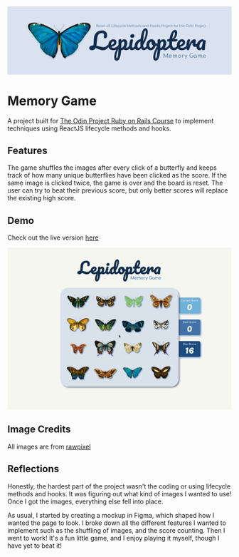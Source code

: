 ![banner](public/images/memory-game-banner.png)
# Memory Game
A project built for [The Odin Project Ruby on Rails Course](https://www.theodinproject.com/paths/full-stack-ruby-on-rails/courses/javascript/lessons/memory-card) to implement techniques using ReactJS lifecycle methods and hooks. 

## Features
The game shuffles the images after every click of a butterfly and keeps track of how many unique butterflies have been clicked as the score. If the same image is clicked twice, the game is over and the board is reset. The user can try to beat their previous score, but only better scores will replace the existing high score.

## Demo
Check out the live version [here](https://zxum.github.io/memory-game/)

![demo](public/images/memory-game-demo.gif)

## Image Credits 
All images are from [rawpixel](https://www.rawpixel.com)

## Reflections
Honestly, the hardest part of the project wasn't the coding or using lifecycle methods and hooks. It was figuring out what kind of images I wanted to use! Once I got the images, everything else fell into place. 

As usual, I started by creating a mockup in Figma, which shaped how I wanted the page to look. I broke down all the different features I wanted to implement such as the shuffling of images, and the score counting. Then I went to work! It's a fun little game, and I enjoy playing it myself, though I have yet to beat it! 